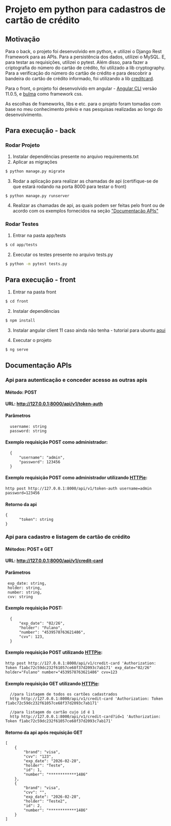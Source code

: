 # Projeto em python para cadastros de cartão de crédito

## Motivação
Para o back, o projeto foi desenvolvido em python, e utilizei o Django Rest Framework para as APIs. Para a persistência dos dados, utilizei o MySQL. E, para testar as requisições, utilizei o pytest. Além disso, para fazer a criptografia do número do cartão de crédito, foi utilizado a lib cryptography. Para a verificação do número do cartão de crédito e para descobrir a bandeira do cartão de crédito informado, foi utilizando a lib [creditcard](https://github.com/MaisTodos/python-creditcard).

Para o front, o projeto foi desenvolvido em angular - [Angular CLI](https://github.com/angular/angular-cli) versão 11.0.5, e [bulma](https://bulma.io) como framework css.

As escolhas de frameworks, libs e etc. para o projeto foram tomadas com base no meu conhecimento prévio e nas pesquisas realizadas ao longo do desenvolvimento.

## Para execução - back
### Rodar Projeto 

1. Instalar dependências presente no arquivo requirements.txt
2. Aplicar as migrações
```bash
$ python manage.py migrate
```
3. Rodar a aplicação para realizar as chamadas de api (certifique-se de que estará rodando na porta 8000 para testar o front)
```bash
$ python manage.py runserver
```
4. Realizar as chamadas de api, as quais podem ser feitas pelo front ou de acordo com os exemplos fornecidos na seção ["Documentação APIs"](https://github.com/cacalsonari/apiPythonCreditCard/blob/main/README.md#documentação-apis)

### Rodar Testes

1. Entrar na pasta app/tests
```bash
$ cd app/tests
```
2. Executar os testes presente no arquivo tests.py
```bash
$ python -m pytest tests.py
```

## Para execução - front
1. Entrar na pasta front
```bash
$ cd front
```
2. Instalar dependências 
```bash
$ npm install
```
3. Instalar angular client 11 caso ainda não tenha - tutorial para ubuntu [aqui](https://tecadmin.net/install-angular-on-ubuntu/)

4. Executar o projeto
```bash
$ ng serve
```

## Documentação APIs

### Api para autenticação e conceder acesso as outras apis
#### Método: POST
#### URL: http://127.0.0.1:8000/api/v1/token-auth
#### Parâmetros
      username: string
      password: string
#### Exemplo requisição POST como administrador: 
      {
          "username": "admin",
          "password": 123456
      }
#### Exemplo requisição POST como administrador utilizando [HTTPie](https://httpie.io): 
    http post http://127.0.0.1:8000/api/v1/token-auth username=admin password=123456

#### Retorno da api
    {
          "token": string
    }

### Api para cadastro e listagem de cartão de crédito
#### Métodos: POST e GET
#### URL: http://127.0.0.1:8000/api/v1/credit-card
#### Parâmetros
     exp_date: string,
     holder: string,
     number: string,
     cvv: string
   
#### Exemplo requisição POST: 
      {
          "exp_date": "02/26",
          "holder": "Fulano",
          "number": "4539578763621486",
          "cvv": 123,
      }
      
#### Exemplo requisição POST utilizando [HTTPie](https://httpie.io): 
    http post http://127.0.0.1:8000/api/v1/credit-card 'Authorization: Token f1abc72c59dc232f61057ce68f37d2093c7ab171' exp_date="02/26" holder="Fulano" number="4539578763621486" cvv=123
    
#### Exemplo requisição GET utilizando [HTTPie](https://httpie.io):
      //para listagem de todos os cartões cadastrados
      http http://127.0.0.1:8000/api/v1/credit-card 'Authorization: Token f1abc72c59dc232f61057ce68f37d2093c7ab171'
      
      //para listagem do cartão cujo id é 1
      http http://127.0.0.1:8000/api/v1/credit-card?id=1 'Authorization: Token f1abc72c59dc232f61057ce68f37d2093c7ab171'
      
#### Retorno da api após requisição GET
    [
        {
            "brand": "visa",
            "cvv": "123",
            "exp_date": "2026-02-28",
            "holder": "Teste",
            "id": 1,
            "number": "************1486"
        },
        {
            "brand": "visa",
            "cvv": "",
            "exp_date": "2026-02-28",
            "holder": "Teste2",
            "id": 2,
            "number": "************1486"
        }
    ]
